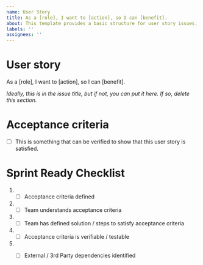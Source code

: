 ```yaml
---
name: User Story
title: As a [role], I want to [action], so I can [benefit].
about: This template provides a basic structure for user story issues.
labels: ''
assignees: ''
---
```


# User story
As a [role], I want to [action], so I can [benefit].

*Ideally, this is in the issue title, but if not, you can put it here. If so, delete this section.*

# Acceptance criteria

- [ ] This is something that can be verified to show that this user story is satisfied.

# Sprint Ready Checklist 
1. - [ ] Acceptance criteria defined 
2. - [ ] Team understands acceptance criteria 
3. - [ ] Team has defined solution / steps to satisfy acceptance criteria 
4. - [ ] Acceptance criteria is verifiable / testable 
5. - [ ] External / 3rd Party dependencies identified 

